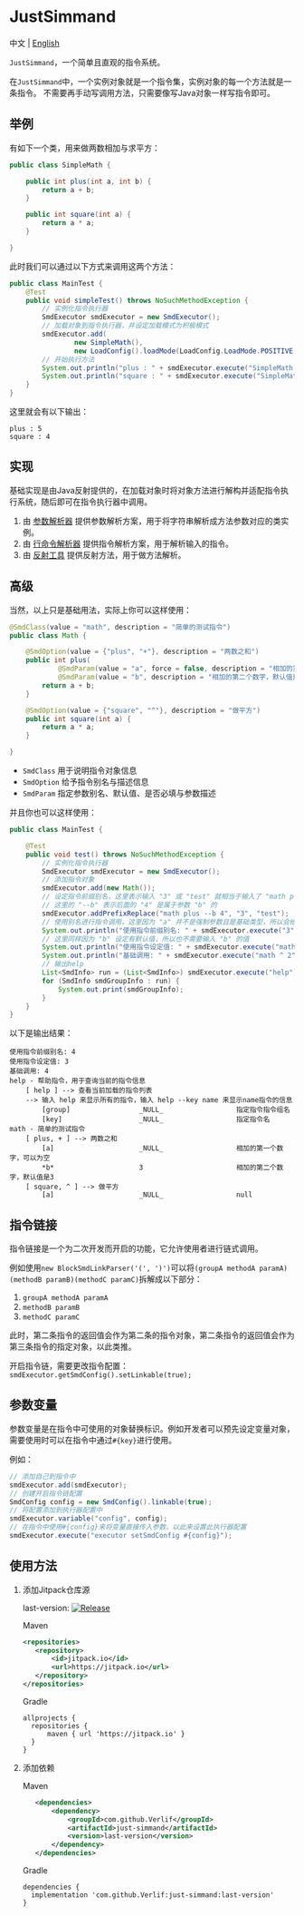 # JustSimmand

中文 | [English](readme.md)

`JustSimmand`，一个简单且直观的指令系统。

在`JustSimmand`中，一个实例对象就是一个指令集，实例对象的每一个方法就是一条指令。
不需要再手动写调用方法，只需要像写Java对象一样写指令即可。

## 举例

有如下一个类，用来做两数相加与求平方：

```java
public class SimpleMath {

    public int plus(int a, int b) {
        return a + b;
    }

    public int square(int a) {
        return a * a;
    }

}
```

此时我们可以通过以下方式来调用这两个方法：

```java
public class MainTest {
    @Test
    public void simpleTest() throws NoSuchMethodException {
        // 实例化指令执行器
        SmdExecutor smdExecutor = new SmdExecutor();
        // 加载对象到指令执行器，并设定加载模式为积极模式
        smdExecutor.add(
                new SimpleMath(),
                new LoadConfig().loadMode(LoadConfig.LoadMode.POSITIVE, LoadConfig.LoadMode.EXTEND));
        // 开始执行方法
        System.out.println("plus : " + smdExecutor.execute("SimpleMath plus 2 3"));
        System.out.println("square : " + smdExecutor.execute("SimpleMath square 2"));
    }
}
```

这里就会有以下输出：

```text
plus : 5
square : 4
```

## 实现

基础实现是由Java反射提供的，在加载对象时将对象方法进行解构并适配指令执行系统，随后即可在指令执行器中调用。

1. 由 [参数解析器](https://github.com/Verlif/ParamParser) 提供参数解析方案，用于将字符串解析成方法参数对应的类实例。
2. 由 [行命令解析器](https://github.com/Verlif/cmdline-parser) 提供指令解析方案，用于解析输入的指令。
3. 由 [反射工具](https://github.com/Verlif/reflection-kit) 提供反射方法，用于做方法解析。

## 高级

当然，以上只是基础用法，实际上你可以这样使用：

```java
@SmdClass(value = "math", description = "简单的测试指令")
public class Math {

    @SmdOption(value = {"plus", "+"}, description = "两数之和")
    public int plus(
            @SmdParam(value = "a", force = false, description = "相加的第一个数字，可以为空") int a,
            @SmdParam(value = "b", description = "相加的第二个数字，默认值是3", defaultVal = "3") int b) {
        return a + b;
    }

    @SmdOption(value = {"square", "^"}, description = "做平方")
    public int square(int a) {
        return a * a;
    }

}
```

- `SmdClass` 用于说明指令对象信息
- `SmdOption` 给予指令别名与描述信息
- `SmdParam` 指定参数别名、默认值、是否必填与参数描述

并且你也可以这样使用：

```java
public class MainTest {

    @Test
    public void test() throws NoSuchMethodException {
        // 实例化指令执行器
        SmdExecutor smdExecutor = new SmdExecutor();
        // 添加指令对象
        smdExecutor.add(new Math());
        // 设定指令前缀别名，这里表示输入 "3" 或 "test" 就相当于输入了 "math plus --b 4"
        // 这里的 "--b" 表示后面的 "4" 是属于参数 "b" 的
        smdExecutor.addPrefixReplace("math plus --b 4", "3", "test");
        // 使用别名进行指令调用，这里因为 "a" 并不是强制参数且是基础类型，所以会给予默认值 "0"
        System.out.println("使用指令前缀别名: " + smdExecutor.execute("3"));
        // 这里同样因为 "b" 设定有默认值，所以也不需要输入 "b" 的值
        System.out.println("使用指令设定值: " + smdExecutor.execute("math plus"));
        System.out.println("基础调用: " + smdExecutor.execute("math ^ 2"));
        // 输出help
        List<SmdInfo> run = (List<SmdInfo>) smdExecutor.execute("help");
        for (SmdInfo smdGroupInfo : run) {
            System.out.print(smdGroupInfo);
        }
    }
}
```

以下是输出结果：

```text
使用指令前缀别名: 4
使用指令设定值: 3
基础调用: 4
help - 帮助指令，用于查询当前的指令信息
	[ help ] --> 查看当前加载的指令列表
	--> 输入 help 来显示所有的指令，输入 help --key name 来显示name指令的信息
		[group]             	_NULL_              	指定指令指令组名
		[key]               	_NULL_              	指定指令名
math - 简单的测试指令
	[ plus, + ] --> 两数之和
		[a]                 	_NULL_              	相加的第一个数字，可以为空
		*b*                 	3                   	相加的第二个数字，默认值是3
	[ square, ^ ] --> 做平方
		[a]                 	_NULL_              	null
```

## 指令链接

指令链接是一个为二次开发而开启的功能，它允许使用者进行链式调用。

例如使用`new BlockSmdLinkParser('(', ')')`可以将`(groupA methodA paramA)(methodB paramB)(methodC paramC)`拆解成以下部分：

1. `groupA methodA paramA`
2. `methodB paramB`
3. `methodC paramC`

此时，第二条指令的返回值会作为第二条的指令对象，第二条指令的返回值会作为第三条指令的指定对象，以此类推。

开启指令链，需要更改指令配置：`smdExecutor.getSmdConfig().setLinkable(true);`

## 参数变量

参数变量是在指令中可使用的对象替换标识。例如开发者可以预先设定变量对象，需要使用时可以在指令中通过`#{key}`进行使用。

例如：

```java
// 添加自己到指令中
smdExecutor.add(smdExecutor);
// 创建开启指令链配置
SmdConfig config = new SmdConfig().linkable(true);
// 将配置添加到执行器配置中
smdExecutor.variable("config", config);
// 在指令中使用#{config}来将变量直接传入参数，以此来设置此执行器配置
smdExecutor.execute("executor setSmdConfig #{config}");
```

## 使用方法

1. 添加Jitpack仓库源

   last-version: [![Release](https://jitpack.io/v/Verlif/just-simmand.svg)](https://jitpack.io/#Verlif/just-simmand)

   Maven
   
   ```xml
   <repositories>
      <repository>
          <id>jitpack.io</id>
          <url>https://jitpack.io</url>
      </repository>
   </repositories>
   ```

   Gradle
   
   ```text
   allprojects {
     repositories {
         maven { url 'https://jitpack.io' }
     }
   }
   ```

2. 添加依赖

   Maven
   
   ```xml
      <dependencies>
          <dependency>
              <groupId>com.github.Verlif</groupId>
              <artifactId>just-simmand</artifactId>
              <version>last-version</version>
          </dependency>
      </dependencies>
   ```

   Gradle
   
   ```text
   dependencies {
     implementation 'com.github.Verlif:just-simmand:last-version'
   }
   ```
